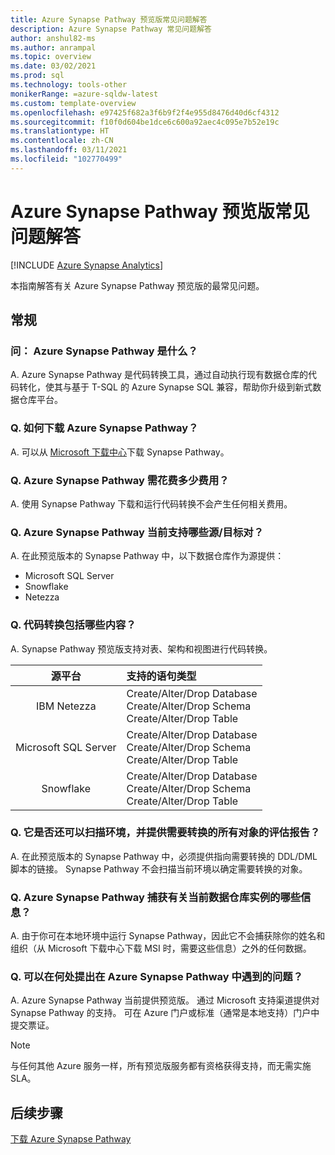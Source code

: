 ```yaml
---
title: Azure Synapse Pathway 预览版常见问题解答
description: Azure Synapse Pathway 常见问题解答
author: anshul82-ms
ms.author: anrampal
ms.topic: overview
ms.date: 03/02/2021
ms.prod: sql
ms.technology: tools-other
monikerRange: =azure-sqldw-latest
ms.custom: template-overview
ms.openlocfilehash: e97425f682a3f6b9f2f4e955d8476d40d6cf4312
ms.sourcegitcommit: f10f0d604be1dce6c600a92aec4c095e7b52e19c
ms.translationtype: HT
ms.contentlocale: zh-CN
ms.lasthandoff: 03/11/2021
ms.locfileid: "102770499"
---
```

# <a name="azure-synapse-pathway-preview-faq"></a>Azure Synapse Pathway 预览版常见问题解答
[!INCLUDE [Azure Synapse Analytics](../../includes/applies-to-version/asa.md)]

本指南解答有关 Azure Synapse Pathway 预览版的最常见问题。

## <a name="general"></a>常规

### <a name="q-what-is-azure-synapse-pathway"></a>问： Azure Synapse Pathway 是什么？

A. Azure Synapse Pathway 是代码转换工具，通过自动执行现有数据仓库的代码转化，使其与基于 T-SQL 的 Azure Synapse SQL 兼容，帮助你升级到新式数据仓库平台。

### <a name="q-how-can-i-download-azure-synapse-pathway"></a>Q. 如何下载 Azure Synapse Pathway？

A. 可以从 [Microsoft 下载中心](https://aka.ms/synapse-pathway-download)下载 Synapse Pathway。

### <a name="q-how-much-does-azure-synapse-pathway-cost"></a>Q. Azure Synapse Pathway 需花费多少费用？

A. 使用 Synapse Pathway 下载和运行代码转换不会产生任何相关费用。

### <a name="q-what-sourcetarget-pairs-does-azure-synapse-pathway-currently-support"></a>Q. Azure Synapse Pathway 当前支持哪些源/目标对？

A. 在此预览版本的 Synapse Pathway 中，以下数据仓库作为源提供：
- Microsoft SQL Server
- Snowflake
- Netezza

### <a name="q-what-is-included-as-part-of-the-code-conversion"></a>Q. 代码转换包括哪些内容？

A. Synapse Pathway 预览版支持对表、架构和视图进行代码转换。

| 源平台| 支持的语句类型 | 
|:-------------------:|:------------------|
| IBM Netezza  | Create/Alter/Drop Database<br /> Create/Alter/Drop Schema <br /> Create/Alter/Drop Table |
|Microsoft SQL Server  | Create/Alter/Drop Database<br /> Create/Alter/Drop Schema <br /> Create/Alter/Drop Table | 
| Snowflake |  Create/Alter/Drop Database<br /> Create/Alter/Drop Schema <br /> Create/Alter/Drop Table |                       

  
### <a name="q-can-it-also-scan-my-environment-and-provide-an-assessment-report-of-all-the-objects-that-need-to-be-convertedtranslated"></a>Q. 它是否还可以扫描环境，并提供需要转换的所有对象的评估报告？

A. 在此预览版本的 Synapse Pathway 中，必须提供指向需要转换的 DDL/DML 脚本的链接。 Synapse Pathway 不会扫描当前环境以确定需要转换的对象。

### <a name="q-what-information-does-azure-synapse-pathway-capture-about-my-current-data-warehouse-instance"></a>Q. Azure Synapse Pathway 捕获有关当前数据仓库实例的哪些信息？

A. 由于你可在本地环境中运行 Synapse Pathway，因此它不会捕获除你的姓名和组织（从 Microsoft 下载中心下载 MSI 时，需要这些信息）之外的任何数据。

### <a name="q-where-can-i-raise-issues-encountered-in-azure-synapse-pathway"></a>Q. 可以在何处提出在 Azure Synapse Pathway 中遇到的问题？

A. Azure Synapse Pathway 当前提供预览版。   通过 Microsoft 支持渠道提供对 Synapse Pathway 的支持。 可在 Azure 门户或标准（通常是本地支持）门户中提交票证。


> [!NOTE] 
> 与任何其他 Azure 服务一样，所有预览版服务都有资格获得支持，而无需实施 SLA。

<!-- ### Troubleshooting and optimization

#### Q. Why do I see slow performance while running the code conversion?

#### Q. Translation of errors or unexpected results? -->

## <a name="next-steps"></a>后续步骤

[下载 Azure Synapse Pathway](synapse-pathway-download.md)